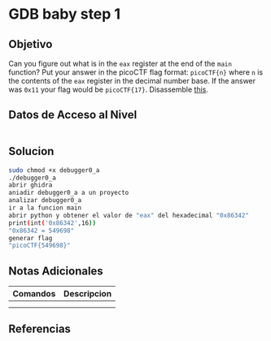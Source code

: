 # GDB baby step 1
## Objetivo
Can you figure out what is in the `eax` register at the end of the `main` function? Put your answer in the picoCTF flag format: `picoCTF{n}` where `n` is the contents of the `eax` register in the decimal number base. If the answer was `0x11` your flag would be `picoCTF{17}`. Disassemble [this](https://artifacts.picoctf.net/c/512/debugger0_a).
## Datos de Acceso al Nivel
```
```
## Solucion
```Bash
sudo chmod +x debugger0_a
./debugger0_a
abrir ghidra
aniadir debugger0_a a un proyecto
analizar debugger0_a
ir a la funcion main
abrir python y obtener el valor de "eax" del hexadecimal "0x86342"
print(int('0x86342',16))
"0x86342 = 549698"
generar flag
"picoCTF{549698}"
```
## Notas Adicionales
|**Comandos**|**Descripcion**|
|--------|-------------|
|||
|||
## Referencias

